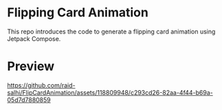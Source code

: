 # Flipping Card Animation
This repo introduces the code to generate a flipping card animation using Jetpack Compose.

# Preview
https://github.com/raid-salhi/FlipCardAnimation/assets/118809948/c293cd26-82aa-4f44-b69a-05d7d7880859

